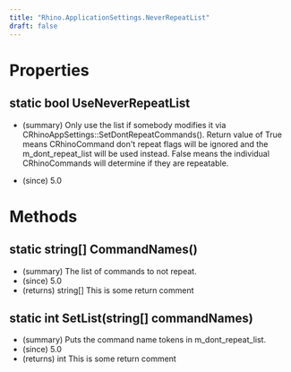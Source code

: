 ```yaml
---
title: "Rhino.ApplicationSettings.NeverRepeatList"
draft: false
---
```


# Properties
## static bool UseNeverRepeatList
- (summary) 
     Only use the list if somebody modifies it via CRhinoAppSettings::SetDontRepeatCommands().
     Return value of True means CRhinoCommand don't repeat flags will be ignored and the m_dont_repeat_list
     will be used instead.  False means the individual CRhinoCommands will determine if they are repeatable.
    
- (since) 5.0
# Methods
## static string[] CommandNames()
- (summary) The list of commands to not repeat.
- (since) 5.0
- (returns) string[] This is some return comment
## static int SetList(string[] commandNames)
- (summary) Puts the command name tokens in m_dont_repeat_list.
- (since) 5.0
- (returns) int This is some return comment
